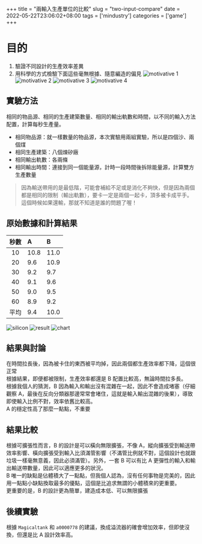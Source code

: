 +++
title = "兩輸入生產單位的比較"
slug = "two-input-compare"
date = 2022-05-22T23:06:02+08:00
tags = ['mindustry']
categories = ['game']
+++

# 目的

1. 驗證不同設計的生產效率差異
2. 用科學的方式檢驗下面這些毫無根據、隨意編造的偏見
   ![motivative 1](./motivative-1.png)
   ![motivative 2](./motivative-2.png)
   ![motivative 3](./motivative-3.png)
   ![motivative 4](./motivative-4.png)

## 實驗方法

相同的物品源、相同的生產建築數量、相同的輸出軌數和時間，以不同的輸入方法配置，計算每秒生產量。

-   相同物品源：就一樣數量的物品源，本次實驗用兩組實驗，所以是四個沙、兩個煤
-   相同生產建築：八個煉矽廠
-   相同輸出軌數：各兩條
-   相同輸出時間：連接到同一個能量源，計時一段時間後拆除能量源，計算雙方生產數量

> 因為輸送帶用的是最低階，可能會補給不足或是消化不夠快，但是因為兩個都是相同的限制（輸出軌數），要卡一定是兩個一起卡，頂多被卡成平手。這個時候如果還輸，那就不知道是誰的問題了喔！

## 原始數據和計算結果

| 秒數 | A    | B    |
| :--: | :--- | :--- |
|  10  | 10.8 | 11.0 |
|  20  | 9.6  | 10.9 |
|  30  | 9.2  | 9.7  |
|  40  | 9.1  | 9.6  |
|  50  | 9.0  | 9.5  |
|  60  | 8.9  | 9.2  |
| 平均 | 9.4  | 10.0 |

![silicon](./sliicon.png)
![result](./result.png)
![chart](./chart.png)

## 結果與討論

在時間拉長後，因為被卡住的東西被平均掉，因此兩個都生產效率都下降，這個很正常  
根據結果，即便都被限制，生產效率都還是 B 配置比較高，無論時間拉多長。  
根據我個人的猜測，B 因為輸入和輸出沒有混雜在一起，因此不會造成堵塞（仔細觀察 A，最後在反向分類器那邊常常會堵住，這就是輸入輸出混雜的後果），導致即使輸入比例不對，效率依舊比較高。  
A 的穩定性高了那麼一點點，不重要

## 結果比較

根據可擴張性而言，B 的設計是可以橫向無限擴張，不像 A，縱向擴張受到輸送帶效率影響、橫向擴張受到輸入比須滿管影響（不滿管比例就不對，這個設計也就跟垃圾一樣毫無意義，因此必須滿管）。另外，一套 B 可以有比 A 更彈性的輸入和輸出輸送帶數量，因此可以適應更多的狀況。  
B 唯一的缺點是佔體積大了一點點，但我個人認為，沒有任何事物是完美的，因此用一點點小缺點換取最多的優點，這個是比追求無謂的小體積來的更重要。  
更重要的是，B 的設計更為簡單，建造成本低、可以無限擴張

## 後續實驗

根據 `Magicaltank` 和 `a0000778` 的建議，換成溢流器的確會增加效率，但即使沒換，但還是比 A 設計效率高。

<!--
## 結論
`哥白尼#3565` 可憐問錯人
`a0000778#4614` 不錯的建議，受教了
`(Magicaltank)魔缸#2487` 不錯的建議，受教了
`(Silicon God)D號香蕉#5904` 追求精簡設計，很有想法
`acopika#3895` 看不清現實，連個簡單的實驗都沒做，喜新厭舊
`popolol456#7199` 不求甚解，看起來會動、比例對就不研究了，還算 ok
`(我叫美鳳 姑且就叫我美麗吧)酥炸牡蠣#4962` 燥鬱症+不會看空氣，給它台階還不會下，硬要吵
-->
